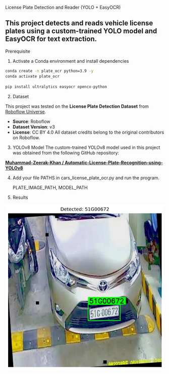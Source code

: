 License Plate Detection and Reader (YOLO + EasyOCR)

This project detects and reads vehicle license plates using a **custom-trained YOLO model** and **EasyOCR** for text extraction.  
---
Prerequisite
1. Activate a Conda environment and install dependencies
 
```bash
conda create -n plate_ocr python=3.9 -y
conda activate plate_ocr

pip install ultralytics easyocr opencv-python

```
2. Dataset

This project was tested on the **License Plate Detection Dataset** from [Roboflow Universe](https://universe.roboflow.com/betah/cars-plates-sqjgv).

- **Source**: Roboflow
- **Dataset Version**: v3
- **License**: CC BY 4.0
All dataset credits belong to the original contributors on Roboflow.

3. YOLOv8 Model
The custom-trained YOLOv8 model used in this project was obtained from the following GitHub repository:

[**Muhammad-Zeerak-Khan / Automatic-License-Plate-Recognition-using-YOLOv8**](https://github.com/Muhammad-Zeerak-Khan/Automatic-License-Plate-Recognition-using-YOLOv8)

4. Add your file PATHS in cars_license_plate_ocr.py and run the program.

   PLATE_IMAGE_PATH, MODEL_PATH 

5. Results

![Detected License Plate](results/result.png)
